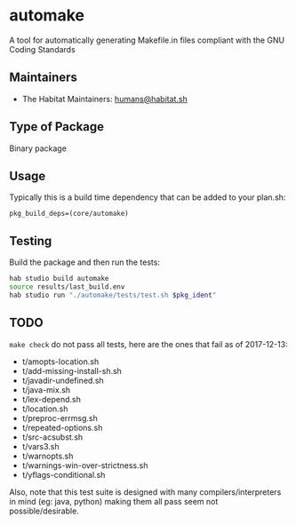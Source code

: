 # automake

A tool for automatically generating Makefile.in files compliant with the GNU Coding Standards

## Maintainers

* The Habitat Maintainers: <humans@habitat.sh>

## Type of Package

Binary package

## Usage

Typically this is a build time dependency that can be added to your
plan.sh:

    pkg_build_deps=(core/automake)

## Testing

Build the package and then run the tests:

```bash
hab studio build automake
source results/last_build.env
hab studio run "./automake/tests/test.sh $pkg_ident"
```

## TODO

`make check` do not pass all tests, here are the ones that fail as of 2017-12-13:

* t/amopts-location.sh
* t/add-missing-install-sh.sh
* t/javadir-undefined.sh
* t/java-mix.sh
* t/lex-depend.sh
* t/location.sh
* t/preproc-errmsg.sh
* t/repeated-options.sh
* t/src-acsubst.sh
* t/vars3.sh
* t/warnopts.sh
* t/warnings-win-over-strictness.sh
* t/yflags-conditional.sh

Also, note that this test suite is designed with many compilers/interpreters in mind (eg: java, python)
making them all pass seem not possible/desirable.
